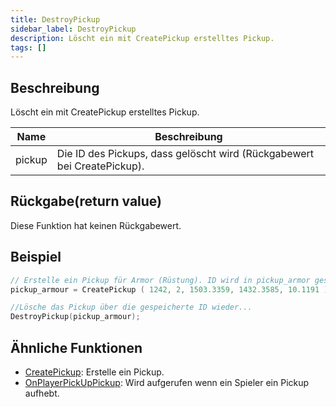 ```yaml
---
title: DestroyPickup
sidebar_label: DestroyPickup
description: Löscht ein mit CreatePickup erstelltes Pickup.
tags: []
---
```


## Beschreibung

Löscht ein mit CreatePickup erstelltes Pickup.

| Name   | Beschreibung                                                 |
| ------ | ----------------------------------------------------------- |
| pickup | Die ID des Pickups, dass gelöscht wird (Rückgabewert bei CreatePickup). |

## Rückgabe(return value)

Diese Funktion hat keinen Rückgabewert.

## Beispiel

```c
// Erstelle ein Pickup für Armor (Rüstung). ID wird in pickup_armor gespeichert.
pickup_armour = CreatePickup ( 1242, 2, 1503.3359, 1432.3585, 10.1191 );

//Lösche das Pickup über die gespeicherte ID wieder...
DestroyPickup(pickup_armour);
```

## Ähnliche Funktionen

- [CreatePickup](CreatePickup): Erstelle ein Pickup.
- [OnPlayerPickUpPickup](../callbacks/OnPlayerPickUpPickup): Wird aufgerufen wenn ein Spieler ein Pickup aufhebt.
